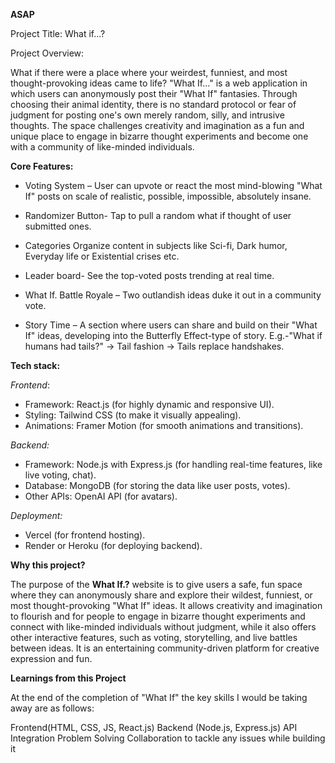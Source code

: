 **ASAP**

Project Title: What if...?

Project Overview:

What if there were a place where your weirdest, funniest, and most thought-provoking ideas came to life?
"What If..." is a web application in which users can anonymously post their "What If" fantasies. Through choosing their animal identity, there is no standard protocol or fear of judgment for posting one's own merely random, silly, and intrusive thoughts. The space challenges creativity and imagination as a fun and unique place to engage in bizarre thought experiments and become one with a community of like-minded individuals.

**Core Features:**

- Voting System – User can upvote or react the most mind-blowing "What If" posts on scale of realistic, possible, impossible, absolutely insane.

- Randomizer Button- Tap to pull a random what if thought of user submitted ones.

- Categories Organize content in subjects like Sci-fi, Dark humor, Everyday life or Existential crises etc.

- Leader board- See the top-voted posts trending at real time.

- What If. Battle Royale – Two outlandish ideas duke it out in a community vote.

- Story Time – A section where users can share and build on their "What If" ideas, developing into the Butterfly Effect-type of story. E.g.-"What if humans had tails?" -> Tail fashion -> Tails replace handshakes.


**Tech stack:**

*Frontend*:
- Framework: React.js (for highly dynamic and responsive UI).
- Styling: Tailwind CSS (to make it visually appealing).
- Animations: Framer Motion (for smooth animations and transitions).

*Backend:*
- Framework: Node.js with Express.js (for handling real-time features, like live voting, chat).
- Database: MongoDB (for storing the data like user posts, votes).
- Other APIs: OpenAI API (for avatars).

*Deployment:*
- Vercel (for frontend hosting).
- Render or Heroku (for deploying backend).


**Why this project?**

The purpose of the **What If.?** website is to give users a safe, fun space where they can anonymously share and explore their wildest, funniest, or most thought-provoking "What If" ideas. It allows creativity and imagination to flourish and for people to engage in bizarre thought experiments and connect with like-minded individuals without judgment, while it also offers other interactive features, such as voting, storytelling, and live battles between ideas. It is an entertaining community-driven platform for creative expression and fun.

**Learnings from this Project**

At the end of the completion of "What If" the key skills I would be taking away are as follows:

Frontend(HTML, CSS, JS, React.js)
Backend (Node.js, Express.js)
API Integration
Problem Solving
Collaboration to tackle any issues while building it
